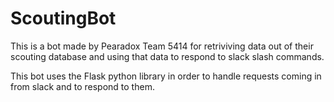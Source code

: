 # ScoutingBot

This is a bot made by Pearadox Team 5414 for retriviving data out of their scouting database
and using that data to respond to slack slash commands.

This bot uses the Flask python library in order to handle requests coming in from slack and to respond to them.